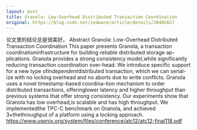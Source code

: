 ```yaml
---
layout: post
title: Granola: Low-Overhead Distributed Transaction Coordination
original: https://blog.csdn.net/zedware/article/details/20402627
---
```

论文里的结论总是很美好。
Abstract
Granola: Low-Overhead Distributed Transaction Coordination
This paper presents Granola, a transaction coordinationinfrastructure for building reliable distributed storage ap-plications. Granola provides a strong consistency model,while significantly
 reducing transaction coordination over-head. We introduce specific support for a new type of*independent*distributed transaction, which we can serial-ize with no locking overhead and no aborts due to write conflicts. Granola uses a novel timestamp-based coordina-tion mechanism to order
 distributed transactions, offeringlower latency and higher throughput than previous systems that offer strong consistency.
Our experiments show that Granola has low overhead,is scalable and has high throughput. We implementedthe TPC-C benchmark on Granola, and achieved 3×thethroughput of a platform using a locking approach. 
https://www.usenix.org/system/files/conference/atc12/atc12-final118.pdf



